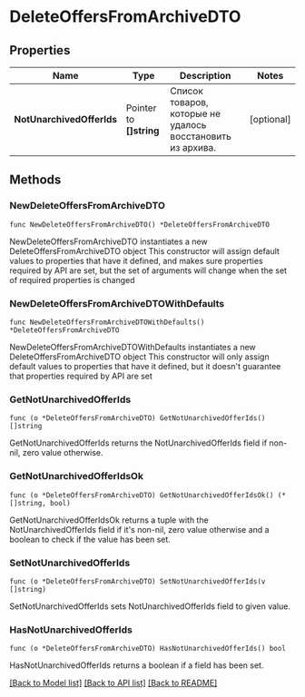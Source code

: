 # DeleteOffersFromArchiveDTO

## Properties

Name | Type | Description | Notes
------------ | ------------- | ------------- | -------------
**NotUnarchivedOfferIds** | Pointer to **[]string** | Список товаров, которые не удалось восстановить из архива. | [optional] 

## Methods

### NewDeleteOffersFromArchiveDTO

`func NewDeleteOffersFromArchiveDTO() *DeleteOffersFromArchiveDTO`

NewDeleteOffersFromArchiveDTO instantiates a new DeleteOffersFromArchiveDTO object
This constructor will assign default values to properties that have it defined,
and makes sure properties required by API are set, but the set of arguments
will change when the set of required properties is changed

### NewDeleteOffersFromArchiveDTOWithDefaults

`func NewDeleteOffersFromArchiveDTOWithDefaults() *DeleteOffersFromArchiveDTO`

NewDeleteOffersFromArchiveDTOWithDefaults instantiates a new DeleteOffersFromArchiveDTO object
This constructor will only assign default values to properties that have it defined,
but it doesn't guarantee that properties required by API are set

### GetNotUnarchivedOfferIds

`func (o *DeleteOffersFromArchiveDTO) GetNotUnarchivedOfferIds() []string`

GetNotUnarchivedOfferIds returns the NotUnarchivedOfferIds field if non-nil, zero value otherwise.

### GetNotUnarchivedOfferIdsOk

`func (o *DeleteOffersFromArchiveDTO) GetNotUnarchivedOfferIdsOk() (*[]string, bool)`

GetNotUnarchivedOfferIdsOk returns a tuple with the NotUnarchivedOfferIds field if it's non-nil, zero value otherwise
and a boolean to check if the value has been set.

### SetNotUnarchivedOfferIds

`func (o *DeleteOffersFromArchiveDTO) SetNotUnarchivedOfferIds(v []string)`

SetNotUnarchivedOfferIds sets NotUnarchivedOfferIds field to given value.

### HasNotUnarchivedOfferIds

`func (o *DeleteOffersFromArchiveDTO) HasNotUnarchivedOfferIds() bool`

HasNotUnarchivedOfferIds returns a boolean if a field has been set.


[[Back to Model list]](../README.md#documentation-for-models) [[Back to API list]](../README.md#documentation-for-api-endpoints) [[Back to README]](../README.md)


